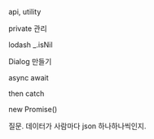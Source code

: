 api, utility

private 관리

lodash _.isNil



Dialog 만들기





async await

then catch

new Promise()

질문. 데이터가 사람마다 json 하나하나씩인지.